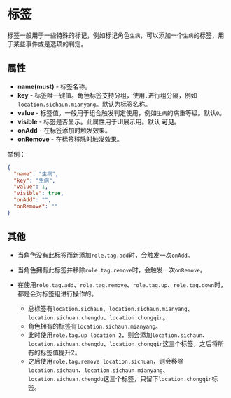 # 标签

标签一般用于一些特殊的标记，例如标记角色`生病`，可以添加一个`生病`的标签，用于某些事件或是选项的判定。

## 属性

- __name(must)__ - 标签名称。
- __key__ - 标签唯一键值。角色标签支持分组，使用`.`进行组分隔，例如`location.sichaun.mianyang`。默认为标签名称。
- __value__ - 标签值。一般用于组合触发判定使用，例如`生病`的病重等级。默认`0`。
- __visible__ - 标签是否显示。此属性用于UI展示用。默认 __可见__。
- __onAdd__ - 在标签添加时触发效果。
- __onRemove__ - 在标签移除时触发效果。

举例：

```json
{
  "name": "生病",
  "key": "生病",
  "value": 1,
  "visible": true,
  "onAdd": "",
  "onRemove": ""
}
```

## 其他

- 当角色没有此标签而新添加`role.tag.add`时，会触发一次`onAdd`。
- 当角色拥有此标签并移除`role.tag.remove`时，会触发一次`onRemove`。
- 在使用`role.tag.add`、`role.tag.remove`、`role.tag.up`、`role.tag.down`时，都是会对标签组进行操作的。

    - 总标签有`location.sichaun`、`location.sichaun.mianyang`、`location.sichuan.chengdu`、`location.chongqin`。
    - 角色拥有的标签有`location.sichaun.mianyang`。
    - 此时使用`role.tag.up location 2`，则会添加`location.sichaun`、`location.sichuan.chengdu`、`location.chongqin`这三个标签，之后将所有的标签值提升2。
    - 之后使用`role.tag.remove location.sichuan`，则会移除`location.sichaun`、`location.sichaun.mianyang`、`location.sichuan.chengdu`这三个标签，只留下`location.chongqin`标签。

